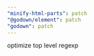 ```yaml
---
"minify-html-parts": patch
"@godown/element": patch
"godown": patch
---
```


optimize top level regexp
